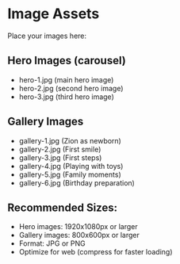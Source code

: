 # Image Assets

Place your images here:

## Hero Images (carousel)
- hero-1.jpg (main hero image)
- hero-2.jpg (second hero image)
- hero-3.jpg (third hero image)

## Gallery Images
- gallery-1.jpg (Zion as newborn)
- gallery-2.jpg (First smile)
- gallery-3.jpg (First steps)
- gallery-4.jpg (Playing with toys)
- gallery-5.jpg (Family moments)
- gallery-6.jpg (Birthday preparation)

## Recommended Sizes:
- Hero images: 1920x1080px or larger
- Gallery images: 800x600px or larger
- Format: JPG or PNG
- Optimize for web (compress for faster loading)



